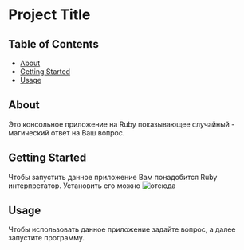 # Project Title

## Table of Contents

- [About](#about)
- [Getting Started](#getting_started)
- [Usage](#usage)

## About <a name = "about"></a>

Это консольное приложение на Ruby показывающее случайный - магический ответ на Ваш вопрос.

## Getting Started <a name = "getting_started"></a>

Чтобы запустить данное приложение Вам понадобится Ruby интерпретатор.
Установить его можно ![отсюда](https://rubyinstaller.org/)

## Usage <a name = "usage"></a>

Чтобы использовать данное приложение задайте вопрос, а далее запустите программу.
